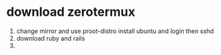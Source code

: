 # download zerotermux
1. change mirror and use proot-distro install ubuntu and login then sshd
2. download ruby and rails 
3. 
